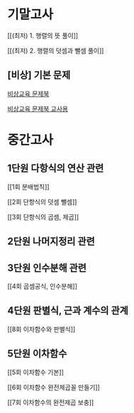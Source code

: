 # 기말고사

[[(최저) 1. 행렬의 뜻 풀이]]

[[(최저) 2. 행렬의 덧셈과 뺄셈 풀이]]


## [비상] 기본 문제

<a href="/pdf/2025/비상교육 문제북.pdf">비상교육 문제북</a>

<a href="/pdf/2025/비상교육 문제북 교사용.pdf">비상교육 문제북 교사용</a>

# 중간고사

## 1단원 다항식의 연산 관련

[[1회 분배법칙]]


[[2회 단항식의 덧셈 뺄셈]]


[[3회 단항식의 곱셈, 제곱]]

## 2단원 나머지정리 관련 



## 3단원 인수분해 관련

[[4회 곱셈공식, 인수분해]]

## 4단원 판별식, 근과 계수의 관계

[[8회 이차함수와 판별식]]

## 5단원 이차함수

[[5회 이차함수 기본]]


[[6회 이차함수 완전제곱꼴 만들기]]


[[7회 이차함수의 완전제곱 보충]]
